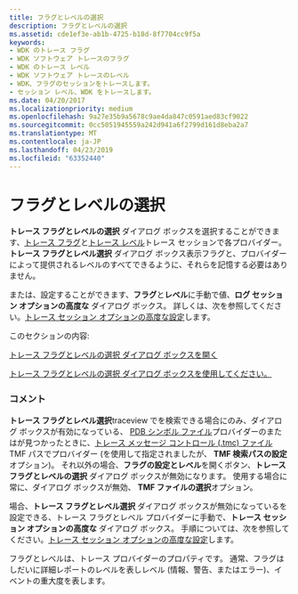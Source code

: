 ```yaml
---
title: フラグとレベルの選択
description: フラグとレベルの選択
ms.assetid: cde1ef3e-ab1b-4725-b18d-8f7704cc9f5a
keywords:
- WDK のトレース フラグ
- WDK ソフトウェア トレースのフラグ
- WDK のトレース レベル
- WDK ソフトウェア トレースのレベル
- WDK、フラグのセッションをトレースします。
- セッション レベル、WDK をトレースします。
ms.date: 04/20/2017
ms.localizationpriority: medium
ms.openlocfilehash: 9a27e35b9a5678c9ae4da847c0591aed83cf9022
ms.sourcegitcommit: 0cc5051945559a242d941a6f2799d161d8eba2a7
ms.translationtype: MT
ms.contentlocale: ja-JP
ms.lasthandoff: 04/23/2019
ms.locfileid: "63352440"
---
```

# <a name="selecting-flags-and-levels"></a>フラグとレベルの選択


**トレース フラグとレベルの選択** ダイアログ ボックスを選択することができます、[トレース フラグ](trace-flags.md)と[トレース レベル](trace-level.md)トレース セッションで各プロバイダー。 **トレース フラグとレベル選択** ダイアログ ボックス表示フラグと、プロバイダーによって提供されるレベルのすべてできるように、それらを記憶する必要はありません。

または、設定することができます、**フラグ**と**レベル**に手動で値、**ログ セッション オプションの高度な** ダイアログ ボックス。 詳しくは、次を参照してください。[トレース セッション オプションの高度な設定](setting-advanced-trace-session-options.md)します。

このセクションの内容:

[トレース フラグとレベルの選択 ダイアログ ボックスを開く](opening-the-tracing-flags-and-level-selection-dialog-box.md)

[トレース フラグとレベルの選択 ダイアログ ボックスを使用してください。](using-the-tracing-flags-and-level-selection-dialog-box.md)

### <a name="span-idcommentsspanspan-idcommentsspancomments"></a><span id="comments"></span><span id="COMMENTS"></span>コメント

**トレース フラグとレベル選択**traceview でを検索できる場合にのみ、ダイアログ ボックスが有効になっている、 [PDB シンボル ファイル](pdb-symbol-files.md)プロバイダーのまたはが見つかったときに、[トレース メッセージ コントロール (.tmc) ファイル](trace-message-control-file.md) TMF パスでプロバイダー (を使用して指定されましたが、 **TMF 検索パスの設定**オプション)。 それ以外の場合、**フラグの設定とレベル**を開くボタン、**トレース フラグとレベルの選択** ダイアログ ボックスが無効になります。 使用する場合に常に、ダイアログ ボックスが無効、 **TMF ファイルの選択**オプション。

場合、**トレース フラグとレベル選択** ダイアログ ボックスが無効になっているを設定できる、トレース フラグとレベル プロバイダーに手動で、**トレース セッション オプションの高度な** ダイアログ ボックス。 手順については、次を参照してください。[トレース セッション オプションの高度な設定](setting-advanced-trace-session-options.md)します。

フラグとレベルは、トレース プロバイダーのプロパティです。 通常、フラグはしだいに詳細レポートのレベルを表しレベル (情報、警告、またはエラー)、イベントの重大度を表します。

 

 





